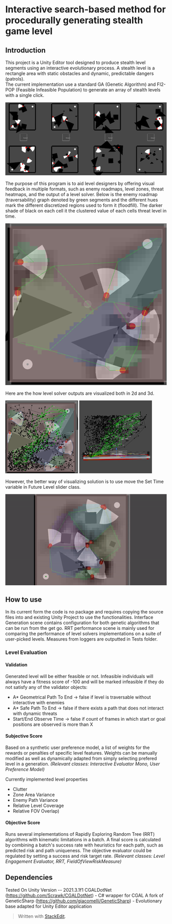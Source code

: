 # Interactive search-based method for procedurally  generating stealth game level
## Introduction

This project is a Unity Editor tool designed to produce stealth level segments using an interactive evolutionary process. A stealth level is a rectangle area with static obstacles and dynamic, predictable dangers (patrols).  
The current implementation use a standard GA (Genetic Algorithm) and FI2-POP (Feasible Infeasible Population) to generate an array of stealth levels with a single click.

<p align="center">
  <img  src="RandomGeneration.png">
</p>


The purpose of this program is to aid level designers by offering visual feedback in multiple formats, such as enemy roadmaps, level zones, threat heatmaps, and the output of a level solver.
Below is the enemy roadmap (traversability) graph denoted by green segments and the different hues mark the different discretized regions used to form it (floodfill). The darker shade of black on each 
cell it the clustered value of each cells threat level in time.

<p align="center">
  <img  src="LevelRoadmap.png">
</p>

Here are the how level solver outputs are visualized both in 2d and 3d. 

<img src="RRT2D.png" width="45%"></img> <img src="RRT3D.png" width="45%"></img> 

However, the better way of visualizing solution is to use move the Set Time variable in Future Level slider class.

<p align="center">
  <img  src="LevelSlider.gif">
</p>

## How to use
In its current form the code is no package and requires copying the source files into and existing Unity Project to use the functionalities. Interface Generation scene contains configuration for both genetic algorithms that can be run from the get go. RRT performance scene is mainly used for comparing the performance of level solvers implementations on a suite of user-picked levels. Measures from loggers are outputted in Tests folder.


### Level Evaluation
#### Validation
Generated level will be either feasible or not. Infeasible individuals will always have a fitness score of -100 and will be marked infeasible if they do not satisfy any of the validator objects:
 - A* Geometrical Path To End  -> false if level is traversable without interactive with enemies
 - A* Safe Path To End -> false if there exists a path that does not interact with dynamic threats
 - Start/End Observe Time -> false if count of frames in which start or goal positions are observed is more than X
 
 #### Subjective Score
Based on a synthetic user preference model, a list of weights for the rewards or penalties of specific level features.
Weights can be manually modified as well as dynamically adapted from simply selecting prefered level in a generation. *(Relevant classes: Interactive Evaluator Mono, User Preference Model)*

 Currently implemented level properties
 - Clutter
 - Zone Area Variance
 - Enemy Path Variance
 - Relative Level Coverage
 - Relative FOV Overlap)
 
 #### Objective Score
Runs several implementations of Rapidly Exploring Random Tree (RRT) algorithms with kinematic limitations in a batch. A final score is calculated by combining a batch's success rate with heuristics for each path, such as predicted risk and path uniqueness. The objective evaluator could be regulated by setting a success and risk target rate. *(Relevant classes: Level Engagement Evaluator, RRT, FieldOfViewRiskMeasure)*


## Dependencies
Tested On Unity Version -- 2021.3.1f1
CGALDotNet (https://github.com/Scrawk/CGALDotNet) - C# wrapper for CGAL
A fork of GeneticSharp (https://github.com/giacomelli/GeneticSharp) - Evolutionary base adapted for Unity Editor application






> Written with [StackEdit](https://stackedit.io/).